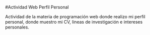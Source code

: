 #Actividad Web Perfil Personal

Actividad de la materia de programación web donde realizo mi perfil personal,
donde muestro mi CV, lineas de investigación e intereses personales.